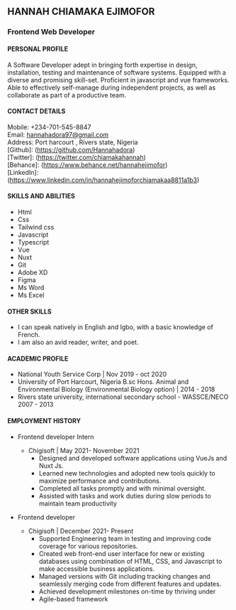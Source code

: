 ## HANNAH CHIAMAKA EJIMOFOR
### Frontend Web Developer

#### PERSONAL PROFILE
A Software Developer adept in bringing forth expertise in design, 
installation, testing and maintenance of software systems. Equipped 
with a diverse and promising skill-set. Proficient in javascript and vue 
frameworks. Able to effectively self-manage during independent 
projects, as well as collaborate as part of a productive team.

#### CONTACT DETAILS
Mobile: +234-701-545-8847 <br>
Email: hannahadora97@gmail.com <br>
Address: Port harcourt , Rivers state, Nigeria <br>
[Github]: (https://github.com/Hannahadora) <br>
[Twitter]: (https://twitter.com/chiamakahannah) <br>
[Behance]: (https://www.behance.net/hannahejimofor) <br>
[LinkedIn]: (https://www.linkedin.com/in/hannahejimoforchiamakaa8811a1b3) <br>

#### SKILLS AND ABILITIES
- Html
- Css
- Tailwind css
- Javascript
- Typescript
- Vue
- Nuxt
- Git
- Adobe XD
- Figma
- Ms Word
- Ms Excel

#### OTHER SKILLS
- I can speak natively in English and Igbo, with a basic knowledge of French. <br>
- I am also an avid reader, writer, and poet.

#### ACADEMIC PROFILE
- National Youth Service Corp | Nov 2019 - oct 2020 <br>
- University of Port Harcourt, Nigeria B.sc Hons. Animal and Environmental Biology (Environmental Biology option) | 2014 - 2018 <br>
- Rivers state university, international secondary school - WASSCE/NECO 2007 - 2013 <br>

#### EMPLOYMENT HISTORY
- Frontend developer Intern 
  - Chigisoft | May 2021- November 2021
      - Designed and developed software applications using VueJs and Nuxt Js.
      - Learned new technologies and adopted new tools quickly to maximize performance and contributions.
      - Completed all tasks promptly and with minimal oversight. 
      - Assisted with tasks and work duties during slow periods to maintain team productivity


- Frontend developer
  - Chigisoft | December 2021- Present
      - Supported Engineering team in testing and improving code coverage for various repositories.
      - Created web front-end user interface for new or existing databases using combination of HTML, CSS, and Javascript to make accessible business applications.
      - Managed versions with Git including tracking changes and seamlessly merging code from different features and updates. 
      - Achieved development milestones on-time by thriving under 
      - Agile-based framework

